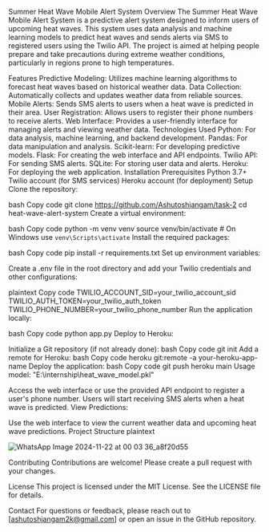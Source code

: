 Summer Heat Wave Mobile Alert System
Overview
The Summer Heat Wave Mobile Alert System is a predictive alert system designed to inform users of upcoming heat waves. This system uses data analysis and machine learning models to predict heat waves and sends alerts via SMS to registered users using the Twilio API. The project is aimed at helping people prepare and take precautions during extreme weather conditions, particularly in regions prone to high temperatures.

Features
Predictive Modeling: Utilizes machine learning algorithms to forecast heat waves based on historical weather data.
Data Collection: Automatically collects and updates weather data from reliable sources.
Mobile Alerts: Sends SMS alerts to users when a heat wave is predicted in their area.
User Registration: Allows users to register their phone numbers to receive alerts.
Web Interface: Provides a user-friendly interface for managing alerts and viewing weather data.
Technologies Used
Python: For data analysis, machine learning, and backend development.
Pandas: For data manipulation and analysis.
Scikit-learn: For developing predictive models.
Flask: For creating the web interface and API endpoints.
Twilio API: For sending SMS alerts.
SQLite: For storing user data and alerts.
Heroku: For deploying the web application.
Installation
Prerequisites
Python 3.7+
Twilio account (for SMS services)
Heroku account (for deployment)
Setup
Clone the repository:

bash
Copy code
git clone https://github.com/Ashutoshjangam/task-2
cd heat-wave-alert-system
Create a virtual environment:

bash
Copy code
python -m venv venv
source venv/bin/activate  # On Windows use `venv\Scripts\activate`
Install the required packages:

bash
Copy code
pip install -r requirements.txt
Set up environment variables:

Create a .env file in the root directory and add your Twilio credentials and other configurations:

plaintext
Copy code
TWILIO_ACCOUNT_SID=your_twilio_account_sid
TWILIO_AUTH_TOKEN=your_twilio_auth_token
TWILIO_PHONE_NUMBER=your_twilio_phone_number
Run the application locally:

bash
Copy code
python app.py
Deploy to Heroku:

Initialize a Git repository (if not already done):
bash
Copy code
git init
Add a remote for Heroku:
bash
Copy code
heroku git:remote -a your-heroku-app-name
Deploy the application:
bash
Copy code
git push heroku main
Usage
model: "E:\internship\heat_wave_model.pkl"

Access the web interface or use the provided API endpoint to register a user's phone number.
Users will start receiving SMS alerts when a heat wave is predicted.
View Predictions:

Use the web interface to view the current weather data and upcoming heat wave predictions.
Project Structure
plaintext

![WhatsApp Image 2024-11-22 at 00 03 36_a8f20d55](https://github.com/user-attachments/assets/e07d7c01-e88f-40cb-a8d2-8f3ee058f699)


Contributing
Contributions are welcome! Please create a pull request with your changes.

License
This project is licensed under the MIT License. See the LICENSE file for details.

Contact
For questions or feedback, please reach out to [ashutoshjangam2k@gmail.com] or open an issue in the GitHub repository.
